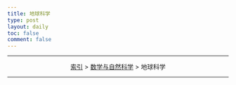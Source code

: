 ```yaml
---
title: 地球科学
type: post
layout: daily
toc: false
comment: false
---
```

---
<span><center>[索引](/gknows/index) > [数学与自然科学](/gknows/数学与自然科学) > 地球科学</center></span>

---
